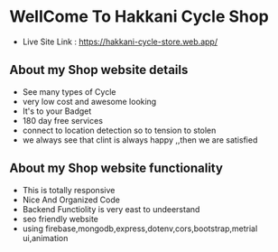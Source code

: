 # WellCome To Hakkani Cycle Shop

* Live Site Link : https://hakkani-cycle-store.web.app/

## About my Shop website details

 * See many types of Cycle
 * very low cost and awesome looking
 * It's to your Badget
 * 180 day free services
 * connect to location detection so to tension to stolen 
  * we always see that clint is always happy ,,then we are satisfied
## About my Shop website functionality

 * This is totally responsive
 * Nice And Organized Code 
 * Backend Functiolity is very east to undeerstand
 * seo friendly website
 * using firebase,mongodb,express,dotenv,cors,bootstrap,metrial ui,animation


